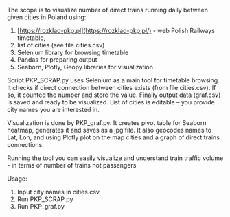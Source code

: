 The scope is to visualize number of direct trains running daily between given cities in Poland using:

1. [https://rozklad-pkp.pl](https://rozklad-pkp.pl/) - web Polish Railways timetable,
2. list of cities (see file cities.csv)
3. Selenium library for browsing timetable
4. Pandas for preparing output
5. Seaborn, Plotly, Geopy libraries for visualization

Script PKP\_SCRAP.py uses Selenium as a main tool for timetable browsing. It checks if direct connection between cities exists (from file cities.csv). If so, it counted the number and store the value. Finally output data (graf.csv) is saved and ready to be visualized. List of cities is editable – you provide city names you are interested in.

Visualization is done by PKP\_graf.py. It creates pivot table for Seaborn heatmap, generates it and saves as a jpg file. It also geocodes names to Lat, Lon, and using Plotly plot on the map cities and a graph of direct trains connections.

Running the tool you can easily visualize and understand train traffic volume - in terms of number of trains not passengers

Usage:

1. Input city names in cities.csv
2. Run PKP\_SCRAP.py
3. Run PKP\_graf.py
